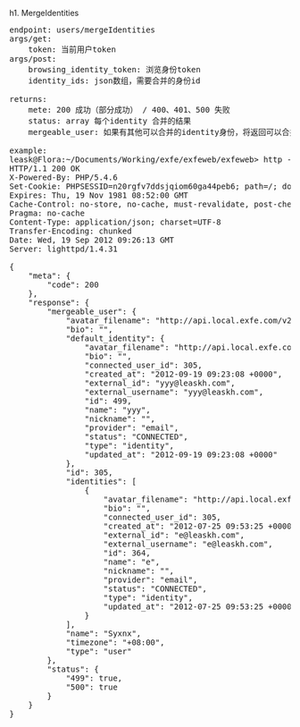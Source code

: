 h1. MergeIdentities

<pre>
endpoint: users/mergeIdentities
args/get:
    token: 当前用户token
args/post:
    browsing_identity_token: 浏览身份token
    identity_ids: json数组，需要合并的身份id

returns:
    mete: 200 成功（部分成功） / 400、401、500 失败
    status: array 每个identity 合并的结果
    mergeable_user: 如果有其他可以合并的identity身份，将返回可以合并的用户极其身份信息

example:
leask@Flora:~/Documents/Working/exfe/exfeweb/exfeweb> http -f post api.local.exfe.com/v2/users/208/mergeIdentities?token=764ca290b978ddc65e1364e50b36925787c831802f62b83e8aafcf9dcbb9aa06 browsing_identity_token='8ec8efd1910c08dac8cc9301a14a2008bf3e9e13b054df6f64b122d76ef5fa3b' identity_ids='[499,500]'
HTTP/1.1 200 OK
X-Powered-By: PHP/5.4.6
Set-Cookie: PHPSESSID=n20rgfv7ddsjqiom60ga44peb6; path=/; domain=.exfe.com
Expires: Thu, 19 Nov 1981 08:52:00 GMT
Cache-Control: no-store, no-cache, must-revalidate, post-check=0, pre-check=0
Pragma: no-cache
Content-Type: application/json; charset=UTF-8
Transfer-Encoding: chunked
Date: Wed, 19 Sep 2012 09:26:13 GMT
Server: lighttpd/1.4.31

{
    "meta": {
        "code": 200
    }, 
    "response": {
        "mergeable_user": {
            "avatar_filename": "http://api.local.exfe.com/v2/avatar/default?name=yyy", 
            "bio": "", 
            "default_identity": {
                "avatar_filename": "http://api.local.exfe.com/v2/avatar/default?name=yyy", 
                "bio": "", 
                "connected_user_id": 305, 
                "created_at": "2012-09-19 09:23:08 +0000", 
                "external_id": "yyy@leaskh.com", 
                "external_username": "yyy@leaskh.com", 
                "id": 499, 
                "name": "yyy", 
                "nickname": "", 
                "provider": "email", 
                "status": "CONNECTED", 
                "type": "identity", 
                "updated_at": "2012-09-19 09:23:08 +0000"
            }, 
            "id": 305, 
            "identities": [
                {
                    "avatar_filename": "http://api.local.exfe.com/v2/avatar/default?name=e", 
                    "bio": "", 
                    "connected_user_id": 305, 
                    "created_at": "2012-07-25 09:53:25 +0000", 
                    "external_id": "e@leaskh.com", 
                    "external_username": "e@leaskh.com", 
                    "id": 364, 
                    "name": "e", 
                    "nickname": "", 
                    "provider": "email", 
                    "status": "CONNECTED", 
                    "type": "identity", 
                    "updated_at": "2012-07-25 09:53:25 +0000"
                }
            ], 
            "name": "Syxnx", 
            "timezone": "+08:00", 
            "type": "user"
        }, 
        "status": {
            "499": true, 
            "500": true
        }
    }
}
</pre>